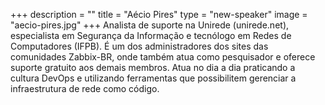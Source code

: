 +++
description = ""
title = "Aécio Pires"
type = "new-speaker"
image = "aecio-pires.jpg"
+++
Analista de suporte na Unirede (unirede.net), especialista em Segurança da Informação e tecnólogo em Redes de Computadores (IFPB). É um dos administradores dos sites das comunidades Zabbix-BR, onde também atua como pesquisador e oferece suporte gratuito aos demais membros. Atua no dia a dia praticando a cultura DevOps e utilizando ferramentas que possibilitem gerenciar a infraestrutura de rede como código.